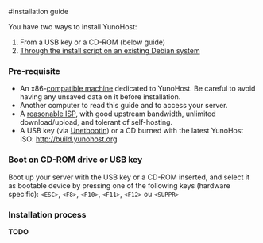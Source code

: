 #Installation guide

You have two ways to install YunoHost:

1. From a USB key or a CD-ROM (below guide)
2. [Through the install script on an existing Debian system](/#/install_on_debian)

### Pre-requisite

* An x86-[compatible machine](/#/compatible_hardware) dedicated to YunoHost. Be careful to avoid having any unsaved data on it before installation.
* Another computer to read this guide and to access your server.
* A [reasonable ISP](/#/isp), with good upstream bandwidth, unlimited download/upload, and tolerant of self-hosting.
* A USB key (via [Unetbootin](http://unetbootin.net/more-infos-and-get-it/)) or a CD burned with the latest YunoHost ISO: http://build.yunohost.org

### Boot on CD-ROM drive or USB key

Boot up your server with the USB key or a CD-ROM inserted, and select it as bootable device by pressing one of the following keys (hardware specific): ```<ESC>```, ```<F8>```, ```<F10>```, ```<F11>```, ```<F12>``` ou ```<SUPPR>```


### Installation process

**TODO**
